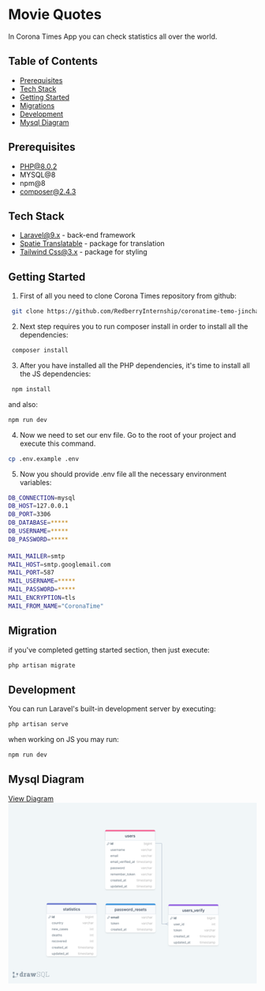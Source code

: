 # Movie Quotes

In Corona Times App you can check statistics all over the world.
##
## Table of Contents
* [Prerequisites](#prerequisites)
* [Tech Stack](#tech-stack)
* [Getting Started](#getting-started)
* [Migrations](#migration)
* [Development](#development)
* [Mysql Diagram](#mysql-diagram)

##

## Prerequisites
* PHP@8.0.2
* MYSQL@8
* npm@8
* composer@2.4.3

##

## Tech Stack
* [Laravel@9.x](https://laravel.com/docs/9.x/releases) - back-end framework
* [Spatie Translatable](https://spatie.be/docs/laravel-translatable/v6/introduction) - package for translation
* [Tailwind Css@3.x](https://tailwindcss.com/docs/installation) - package for styling

##

## Getting Started
1. First of all you need to clone Corona Times repository from github:

```bash
 git clone https://github.com/RedberryInternship/coronatime-temo-jincharadze.git
```

2. Next step requires you to run composer install in order to install all the dependencies:

```bash
 composer install
```
3. After you have installed all the PHP dependencies, it's time to install all the JS dependencies:

```bash
 npm install
```
and also:

```bash 
npm run dev
```

4. Now we need to set our env file. Go to the root of your project and execute this command.
```bash
cp .env.example .env
```

5. Now you should provide .env file all the necessary environment variables:
```bash
DB_CONNECTION=mysql
DB_HOST=127.0.0.1
DB_PORT=3306
DB_DATABASE=*****
DB_USERNAME=*****
DB_PASSWORD=*****

MAIL_MAILER=smtp
MAIL_HOST=smtp.googlemail.com
MAIL_PORT=587
MAIL_USERNAME=*****
MAIL_PASSWORD=*****
MAIL_ENCRYPTION=tls
MAIL_FROM_NAME="CoronaTime"
```
##

## Migration
if you've completed getting started section, then just execute:
```bash
php artisan migrate
```
##

## Development
You can run Laravel's built-in development server by executing:
```bash
php artisan serve
```
when working on JS you may run:

```bash
npm run dev 
```

##

## Mysql Diagram
[View Diagram](https://drawsql.app/teams/redberry-33/diagrams/coronatime)
![diagram](./readme/drawsql.png)


